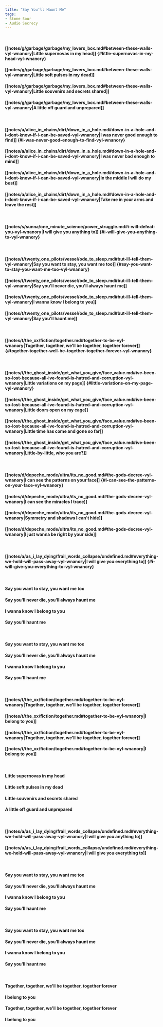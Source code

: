 ```yaml
---
title: "Say You’ll Haunt Me"
tags:
- Stone Sour
- Audio Secrecy
---
```

&nbsp;
#### [[notes/g/garbage/garbage/my_lovers_box.md#between-these-walls-vyl-wnanory|Little supernovas in my head]] {#little-supernovas-in-my-head-vyl-wnanory}
#### [[notes/g/garbage/garbage/my_lovers_box.md#between-these-walls-vyl-wnanory|Little soft pulses in my dead]]
#### [[notes/g/garbage/garbage/my_lovers_box.md#between-these-walls-vyl-wnanory|Little souvenirs and secrets shared]]
#### [[notes/g/garbage/garbage/my_lovers_box.md#between-these-walls-vyl-wnanory|A little off guard and unprepared]]
&nbsp;
#### [[notes/a/alice_in_chains/dirt/down_in_a_hole.md#down-in-a-hole-and-i-dont-know-if-i-can-be-saved-vyl-wnanory|I was never good enough to find]] {#i-was-never-good-enough-to-find-vyl-wnanory}
#### [[notes/a/alice_in_chains/dirt/down_in_a_hole.md#down-in-a-hole-and-i-dont-know-if-i-can-be-saved-vyl-wnanory|I was never bad enough to mind]]
#### [[notes/a/alice_in_chains/dirt/down_in_a_hole.md#down-in-a-hole-and-i-dont-know-if-i-can-be-saved-vyl-wnanory|In the middle I will do my best]]
#### [[notes/a/alice_in_chains/dirt/down_in_a_hole.md#down-in-a-hole-and-i-dont-know-if-i-can-be-saved-vyl-wnanory|Take me in your arms and leave the rest]]
&nbsp;
#### [[notes/s/sunna/one_minute_science/power_struggle.md#i-will-defeat-you-vyl-wnanory|I will give you anything to]] {#i-will-give-you-anything-to-vyl-wnanory}
&nbsp;
#### [[notes/t/twenty_one_pilots/vessel/ode_to_sleep.md#but-ill-tell-them-vyl-wnanory|Say you want to stay, you want me too]] {#say-you-want-to-stay-you-want-me-too-vyl-wnanory}
#### [[notes/t/twenty_one_pilots/vessel/ode_to_sleep.md#but-ill-tell-them-vyl-wnanory|Say you'll never die, you'll always haunt me]]
#### [[notes/t/twenty_one_pilots/vessel/ode_to_sleep.md#but-ill-tell-them-vyl-wnanory|I wanna know I belong to you]]
#### [[notes/t/twenty_one_pilots/vessel/ode_to_sleep.md#but-ill-tell-them-vyl-wnanory|Say you'll haunt me]]
&nbsp;
#### [[notes/t/the_xx/fiction/together.md#together-to-be-vyl-wnanory|Together, together, we'll be together, together forever]] {#together-together-well-be-together-together-forever-vyl-wnanory}
&nbsp;
#### [[notes/t/the_ghost_inside/get_what_you_give/face_value.md#ive-been-so-lost-because-all-ive-found-is-hatred-and-corruption-vyl-wnanory|Little variations on my page]] {#little-variations-on-my-page-vyl-wnanory}
#### [[notes/t/the_ghost_inside/get_what_you_give/face_value.md#ive-been-so-lost-because-all-ive-found-is-hatred-and-corruption-vyl-wnanory|Little doors open on my cage]]
#### [[notes/t/the_ghost_inside/get_what_you_give/face_value.md#ive-been-so-lost-because-all-ive-found-is-hatred-and-corruption-vyl-wnanory|Little time has come and gone so far]]
#### [[notes/t/the_ghost_inside/get_what_you_give/face_value.md#ive-been-so-lost-because-all-ive-found-is-hatred-and-corruption-vyl-wnanory|Little-by-little, who you are?]]
&nbsp;
#### [[notes/d/depeche_mode/ultra/its_no_good.md#the-gods-decree-vyl-wnanory|I can see the patterns on your face]] {#i-can-see-the-patterns-on-your-face-vyl-wnanory}
#### [[notes/d/depeche_mode/ultra/its_no_good.md#the-gods-decree-vyl-wnanory|I can see the miracles I trace]]
#### [[notes/d/depeche_mode/ultra/its_no_good.md#the-gods-decree-vyl-wnanory|Symmetry and shadows I can't hide]]
#### [[notes/d/depeche_mode/ultra/its_no_good.md#the-gods-decree-vyl-wnanory|I just wanna be right by your side]]
&nbsp;
#### [[notes/a/as_i_lay_dying/frail_words_collapse/undefined.md#everything-we-hold-will-pass-away-vyl-wnanory|I will give you everything to]] {#i-will-give-you-everything-to-vyl-wnanory}
&nbsp;
#### Say you want to stay, you want me too
#### Say you'll never die, you'll always haunt me
#### I wanna know I belong to you
#### Say you'll haunt me
&nbsp;
#### Say you want to stay, you want me too
#### Say you'll never die, you'll always haunt me
#### I wanna know I belong to you
#### Say you'll haunt me
&nbsp;
#### [[notes/t/the_xx/fiction/together.md#together-to-be-vyl-wnanory|Together, together, we'll be together, together forever]]
#### [[notes/t/the_xx/fiction/together.md#together-to-be-vyl-wnanory|I belong to you]]
#### [[notes/t/the_xx/fiction/together.md#together-to-be-vyl-wnanory|Together, together, we'll be together, together forever]]
#### [[notes/t/the_xx/fiction/together.md#together-to-be-vyl-wnanory|I belong to you]]
&nbsp;
#### Little supernovas in my head
#### Little soft pulses in my dead
#### Little souvenirs and secrets shared
#### A little off guard and unprepared
&nbsp;
#### [[notes/a/as_i_lay_dying/frail_words_collapse/undefined.md#everything-we-hold-will-pass-away-vyl-wnanory|I will give you anything to]]
#### [[notes/a/as_i_lay_dying/frail_words_collapse/undefined.md#everything-we-hold-will-pass-away-vyl-wnanory|I will give you everything to]]
&nbsp;
#### Say you want to stay, you want me too
#### Say you'll never die, you'll always haunt me
#### I wanna know I belong to you
#### Say you'll haunt me
&nbsp;
#### Say you want to stay, you want me too
#### Say you'll never die, you'll always haunt me
#### I wanna know I belong to you
#### Say you'll haunt me
&nbsp;
#### Together, together, we'll be together, together forever
#### I belong to you
#### Together, together, we'll be together, together forever
#### I belong to you
